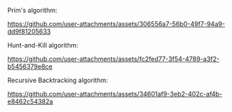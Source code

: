 Prim's algorithm: <br>

https://github.com/user-attachments/assets/306556a7-56b0-49f7-94a9-dd9f81205633




Hunt-and-Kill algorithm: <br> 

https://github.com/user-attachments/assets/fc2fed77-3f54-4789-a3f2-b5456379e8ce




Recursive Backtracking algorithm: <br> 

https://github.com/user-attachments/assets/34601af9-3eb2-402c-af4b-e8462c54382a



